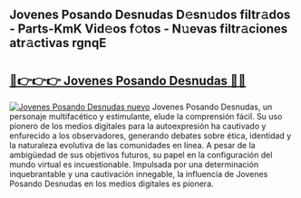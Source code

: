 ## Jovenes Posando Desnudas D𝚎sn𝚞dos filtr𝚊dos - Parts-KmK Vid𝚎os f𝚘tos - N𝚞evas filtr𝚊ciones atr𝚊ctivas rgnqE

# <h2><a href="http://mb665ty.tromn.icu/?c=Jovenes+Posando+Desnudas">🔗👉👉👉 Jovenes Posando Desnudas 🔗🔗</a></h2>

[![Jovenes Posando Desnudas nuevo](https://i.imgur.com/pEAQMta.gif)](http://mb665ty.tromn.icu/?c=Jovenes+Posando+Desnudas)
Jovenes Posando Desnudas, un personaje multifacético y estimulante, elude la comprensión fácil. Su uso pionero de los medios digitales para la autoexpresión ha cautivado y enfurecido a los observadores, generando debates sobre ética, identidad y la naturaleza evolutiva de las comunidades en línea. A pesar de la ambigüedad de sus objetivos futuros, su papel en la configuración del mundo virtual es incuestionable. Impulsada por una determinación inquebrantable y una cautivación innegable, la influencia de Jovenes Posando Desnudas en los medios digitales es pionera.
